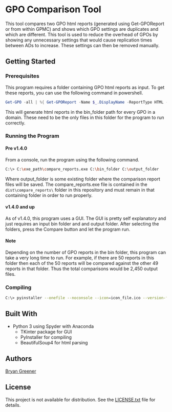# GPO Comparison Tool

This tool compares two GPO html reports (generated using Get-GPOReport or from within GPMC) and shows which GPO settings are duplicates and which are different. This tool is used to reduce the overhead of GPOs by showing any unnecessary settings that would cause replication times between ADs to increase. These settings can then be removed manually.

## Getting Started

### Prerequisites

This program requires a folder containing GPO html reports as input. To get these reports, you can use the following command in powershell.

```Powershell
Get-GPO -all | %{ Get-GPOReport -Name $_.DisplayName -ReportType HTML -Path "C:\bin_folder\$($_.DisplayName).html" }
```

This will generate html reports in the bin_folder path for every GPO in a domain. These need to be the only files in this folder for the program to run correctly.

### Running the Program

#### Pre v1.4.0

From a console, run the program using the following command.

```bash
C:\> C:\exe_path\compare_reports.exe C:\bin_folder C:\output_folder
```

Where output_folder is some existing folder where the comparison report files will be saved. The compare_reports.exe file is contained in the `dist\compare_reports\` folder in this repository and must remain in that containing folder in order to run properly.

#### v1.4.0 and up

As of v1.4.0, this program uses a GUI. The GUI is pretty self explanatory and just requires an input bin folder and and output folder. After selecting the folders, press the Compare button and let the program run.

#### Note

Depending on the number of GPO reports in the bin folder, this program can take a very long time to run. For example, if there are 50 reports in this folder then each of the 50 reports will be compared against the other 49 reports in that folder. Thus the total comparisons would be 2,450 output files.

### Compiling

```bash
C:\> pyinstaller --onefile --noconsole --icon=icon_file.ico --version-file=version.txt src/compare_reports.py
```

## Built With

* Python 3 using Spyder with Anaconda
   + TKinter package for GUI
   + PyInstaller for compiling
   + BeautifulSoup4 for html parsing

## Authors

[Bryan Greener](https://github.com/bryangreener)

## License

This project is not available for distribution. See the [LICENSE.txt](https://github.com/bryangreener/Denso/blob/master/LICENSE.txt) file for details.

